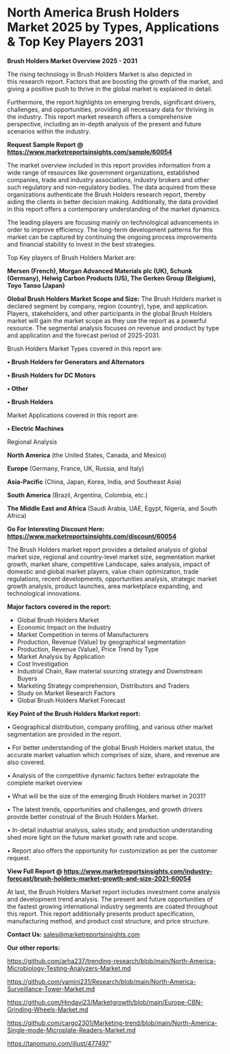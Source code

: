 # North America Brush Holders Market 2025 by Types, Applications & Top Key Players 2031

<Strong> Brush Holders Market Overview 2025 - 2031</strong>

The rising technology in Brush Holders Market is also depicted in this research report. Factors that are boosting the growth of the market, and giving a positive push to thrive in the global market is explained in detail.

Furthermore, the report highlights on emerging trends, significant drivers, challenges, and opportunities, providing all necessary data for thriving in the industry. This report market research offers a comprehensive perspective, including an in-depth analysis of the present and future scenarios within the industry.

<strong>Request Sample Report @ <a href=https://www.marketreportsinsights.com/sample/60054>https://www.marketreportsinsights.com/sample/60054</a></strong>

The market overview included in this report provides information from a wide range of resources like government organizations, established companies, trade and industry associations, industry brokers and other such regulatory and non-regulatory bodies. The data acquired from these organizations authenticate the Brush Holders research report, thereby aiding the clients in better decision making. Additionally, the data provided in this report offers a contemporary understanding of the market dynamics.

The leading players are focusing mainly on technological advancements in order to improve efficiency. The long-term development patterns for this market can be captured by continuing the ongoing process improvements and financial stability to invest in the best strategies.

Top Key players of Brush Holders Market are:

<strong>Mersen (French), Morgan Advanced Materials plc (UK), Schunk (Germany), Helwig Carbon Products (US), The Gerken Group (Belgium), Toyo Tanso (Japan)</strong>

<strong><b>Global Brush Holders Market Scope and Size:</b></strong>
The Brush Holders market is declared segment by company, region (country), type, and application. Players, stakeholders, and other participants in the global Brush Holders market will gain the market scope as they use the report as a powerful resource. The segmental analysis focuses on revenue and product by type and application and the forecast period of 2025-2031.

Brush Holders Market Types covered in this report are:

<strong>• Brush Holders for Generators and Alternators

• Brush Holders for DC Motors

• Other

• Brush Holders</strong>

Market Applications covered in this report are:

<strong>• Electric Machines</strong> 

Regional Analysis

<strong>North America</strong> (the United States, Canada, and Mexico)

<strong>Europe</strong> (Germany, France, UK, Russia, and Italy)

<strong>Asia-Pacific</strong> (China, Japan, Korea, India, and Southeast Asia)

<strong>South America</strong> (Brazil, Argentina, Colombia, etc.)

<strong>The Middle East and Africa</strong> (Saudi Arabia, UAE, Egypt, Nigeria, and South Africa)

<strong>Go For Interesting Discount Here: <a href=https://www.marketreportsinsights.com/discount/60054>https://www.marketreportsinsights.com/discount/60054</a></strong>

The Brush Holders market report provides a detailed analysis of global market size, regional and country-level market size, segmentation market growth, market share, competitive Landscape, sales analysis, impact of domestic and global market players, value chain optimization, trade regulations, recent developments, opportunities analysis, strategic market growth analysis, product launches, area marketplace expanding, and technological innovations.

<strong><b>Major factors covered in the report:</b></strong>
<ul>
  <li>Global Brush Holders Market </li>
  <li>Economic Impact on the Industry</li>
  <li>Market Competition in terms of Manufacturers</li>
  <li>Production, Revenue (Value) by geographical segmentation</li>
  <li>Production, Revenue (Value), Price Trend by Type</li>
  <li>Market Analysis by Application</li>
  <li>Cost Investigation</li>
  <li>Industrial Chain, Raw material sourcing strategy and Downstream Buyers</li>
  <li>Marketing Strategy comprehension, Distributors and Traders</li>
  <li>Study on Market Research Factors</li>
  <li>Global Brush Holders Market Forecast</li>
</ul>

<strong><b>Key Point of the Brush Holders Market report:</b></strong>

• Geographical distribution, company profiling, and various other market segmentation are provided in the report.

• For better understanding of the global Brush Holders market status, the accurate market valuation which comprises of size, share, and revenue are also covered.

• Analysis of the competitive dynamic factors better extrapolate the complete market overview

• What will be the size of the emerging Brush Holders market in 2031?

• The latest trends, opportunities and challenges, and growth drivers provide better construal of the Brush Holders Market.

• In-detail industrial analysis, sales study, and production understanding shed more light on the future market growth rate and scope.

• Report also offers the opportunity for customization as per the customer request.

<strong><b>View Full Report @ <a href=https://www.marketreportsinsights.com/industry-forecast/brush-holders-market-growth-and-size-2021-60054>https://www.marketreportsinsights.com/industry-forecast/brush-holders-market-growth-and-size-2021-60054</a></b></strong>


At last, the Brush Holders Market report includes investment come analysis and development trend analysis. The present and future opportunities of the fastest growing international industry segments are coated throughout this report. This report additionally presents product specification, manufacturing method, and product cost structure, and price structure.

<strong>Contact Us:</strong>
sales@marketreportsinsights.com

<strong>Our other reports:</strong>

<a href=https://github.com/arha237/trending-research/blob/main/North-America-Microbiology-Testing-Analyzers-Market.md>https://github.com/arha237/trending-research/blob/main/North-America-Microbiology-Testing-Analyzers-Market.md</a>

<a href=https://github.com/yamini231/Research/blob/main/North-America-Surveillance-Tower-Market.md>https://github.com/yamini231/Research/blob/main/North-America-Surveillance-Tower-Market.md</a>

<a href=https://github.com/Hindavi23/Marketgrowth/blob/main/Europe-CBN-Grinding-Wheels-Market.md>https://github.com/Hindavi23/Marketgrowth/blob/main/Europe-CBN-Grinding-Wheels-Market.md</a>

<a href=https://github.com/cargo2301/Marketing-trend/blob/main/North-America-Single-mode-Microplate-Readers-Market.md>https://github.com/cargo2301/Marketing-trend/blob/main/North-America-Single-mode-Microplate-Readers-Market.md</a>

<a href=https://tanomuno.com/illust/477497>https://tanomuno.com/illust/477497</a>"
